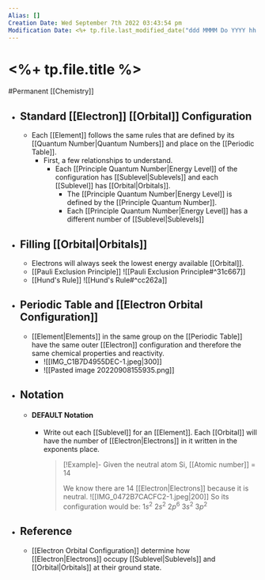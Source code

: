 ```yaml
---
Alias: []
Creation Date: Wed September 7th 2022 03:43:54 pm 
Modification Date: <%+ tp.file.last_modified_date("ddd MMMM Do YYYY hh:mm:ss a") %>
---
```

# <%+ tp.file.title %>
#Permanent [[Chemistry]]

- ## Standard [[Electron]] [[Orbital]] Configuration
	- Each [[Element]] follows the same rules that are defined by its [[Quantum Number|Quantum Numbers]] and place on the [[Periodic Table]].
		- First, a few relationships to understand.
			- Each [[Principle Quantum Number|Energy Level]] of the configuration has [[Sublevel|Sublevels]] and each [[Sublevel]] has [[Orbital|Orbitals]].
				- The [[Principle Quantum Number|Energy Level]] is defined by the [[Principle Quantum Number]].
				- Each [[Principle Quantum Number|Energy Level]] has a different number of [[Sublevel|Sublevels]]
- ## Filling [[Orbital|Orbitals]]
	- Electrons will always seek the lowest energy available [[Orbital]].
	- [[Pauli Exclusion Principle]]
	![[Pauli Exclusion Principle#^31c667]]
	- [[Hund's Rule]]
	![[Hund's Rule#^cc262a]]
- ## Periodic Table and [[Electron Orbital Configuration]]
	- [[Element|Elements]] in the same group on the [[Periodic Table]] have the same outer [[Electron]] configuration and therefore the same chemical properties and reactivity.
		- ![[IMG_C1B7D4955DEC-1.jpeg|300]]
		- ![[Pasted image 20220908155935.png]]
- ## Notation
	- #### DEFAULT Notation
		- Write out each [[Sublevel]] for an [[Element]]. Each [[Orbital]] will have the number of [[Electron|Electrons]] in it written in the exponents place.
		  > [!Example]-
		  > Given the neutral atom Si, [[Atomic number]] = 14
		  > 
		  > We know there are 14 [[Electron|Electrons]] because it is neutral.
		  > ![[IMG_0472B7CACFC2-1.jpeg|200]]
		  > So its configuration would be: $1s^2$ $2s^2$ $2p^6$ $3s^2$ $3p^2$
- ## Reference
	- [[Electron Orbital Configuration]] determine how [[Electron|Electrons]] occupy [[Sublevel|Sublevels]] and [[Orbital|Orbitals]] at their ground state.